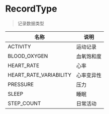 # RecordType

> 记录数据类型

| 名称                     | 说明    |
|------------------------|-------|
| ACTIVITY               | 运动记录  |
| BLOOD_OXYGEN           | 血氧饱和度 |
| HEART_RATE             | 心率    |
| HEART_RATE_VARIABILITY | 心率变异性 |
| PRESSURE               | 压力    |
| SLEEP                  | 睡眠    |
| STEP_COUNT             | 日常活动  |